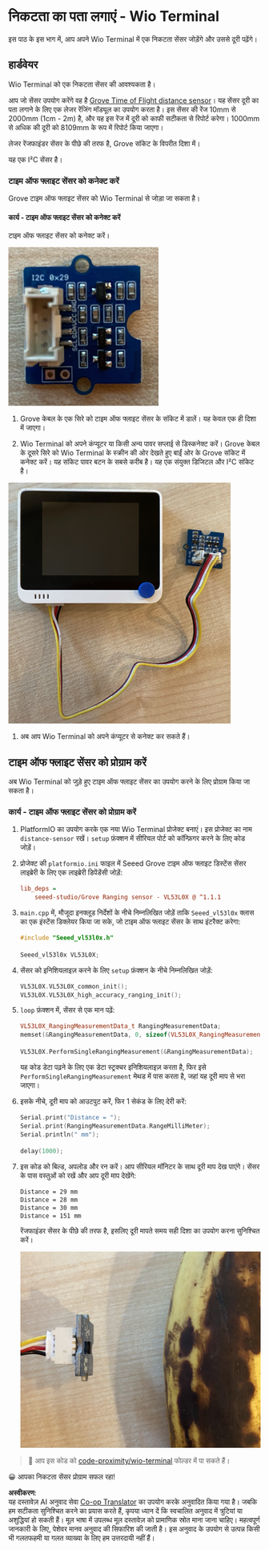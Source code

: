 <!--
CO_OP_TRANSLATOR_METADATA:
{
  "original_hash": "288aebb0c59f7be1d2719b8f9660a313",
  "translation_date": "2025-08-25T16:41:41+00:00",
  "source_file": "4-manufacturing/lessons/4-trigger-fruit-detector/wio-terminal-proximity.md",
  "language_code": "hi"
}
-->
# निकटता का पता लगाएं - Wio Terminal

इस पाठ के इस भाग में, आप अपने Wio Terminal में एक निकटता सेंसर जोड़ेंगे और उससे दूरी पढ़ेंगे।

## हार्डवेयर

Wio Terminal को एक निकटता सेंसर की आवश्यकता है।

आप जो सेंसर उपयोग करेंगे वह है [Grove Time of Flight distance sensor](https://www.seeedstudio.com/Grove-Time-of-Flight-Distance-Sensor-VL53L0X.html)। यह सेंसर दूरी का पता लगाने के लिए एक लेजर रेंजिंग मॉड्यूल का उपयोग करता है। इस सेंसर की रेंज 10mm से 2000mm (1cm - 2m) है, और यह इस रेंज में दूरी को काफी सटीकता से रिपोर्ट करेगा। 1000mm से अधिक की दूरी को 8109mm के रूप में रिपोर्ट किया जाएगा।

लेजर रेंजफाइंडर सेंसर के पीछे की तरफ है, Grove सॉकेट के विपरीत दिशा में।

यह एक I²C सेंसर है।

### टाइम ऑफ फ्लाइट सेंसर को कनेक्ट करें

Grove टाइम ऑफ फ्लाइट सेंसर को Wio Terminal से जोड़ा जा सकता है।

#### कार्य - टाइम ऑफ फ्लाइट सेंसर को कनेक्ट करें

टाइम ऑफ फ्लाइट सेंसर को कनेक्ट करें।

![एक Grove टाइम ऑफ फ्लाइट सेंसर](../../../../../translated_images/grove-time-of-flight-sensor.d82ff2165bfded9f485de54d8d07195a6270a602696825fca19f629ddfe94e86.hi.png)

1. Grove केबल के एक सिरे को टाइम ऑफ फ्लाइट सेंसर के सॉकेट में डालें। यह केवल एक ही दिशा में जाएगा।

1. Wio Terminal को अपने कंप्यूटर या किसी अन्य पावर सप्लाई से डिस्कनेक्ट करें। Grove केबल के दूसरे सिरे को Wio Terminal के स्क्रीन की ओर देखते हुए बाईं ओर के Grove सॉकेट में कनेक्ट करें। यह सॉकेट पावर बटन के सबसे करीब है। यह एक संयुक्त डिजिटल और I²C सॉकेट है।

![टाइम ऑफ फ्लाइट सेंसर को बाईं ओर के सॉकेट से जोड़ा गया](../../../../../translated_images/wio-time-of-flight-sensor.c4c182131d2ea73df67febd004dc0313d271013d016be9c47e7da4d77c6c20a8.hi.png)

1. अब आप Wio Terminal को अपने कंप्यूटर से कनेक्ट कर सकते हैं।

## टाइम ऑफ फ्लाइट सेंसर को प्रोग्राम करें

अब Wio Terminal को जुड़े हुए टाइम ऑफ फ्लाइट सेंसर का उपयोग करने के लिए प्रोग्राम किया जा सकता है।

### कार्य - टाइम ऑफ फ्लाइट सेंसर को प्रोग्राम करें

1. PlatformIO का उपयोग करके एक नया Wio Terminal प्रोजेक्ट बनाएं। इस प्रोजेक्ट का नाम `distance-sensor` रखें। `setup` फ़ंक्शन में सीरियल पोर्ट को कॉन्फ़िगर करने के लिए कोड जोड़ें।

1. प्रोजेक्ट की `platformio.ini` फाइल में Seeed Grove टाइम ऑफ फ्लाइट डिस्टेंस सेंसर लाइब्रेरी के लिए एक लाइब्रेरी डिपेंडेंसी जोड़ें:

    ```ini
    lib_deps =
        seeed-studio/Grove Ranging sensor - VL53L0X @ ^1.1.1
    ```

1. `main.cpp` में, मौजूदा इनक्लूड निर्देशों के नीचे निम्नलिखित जोड़ें ताकि `Seeed_vl53l0x` क्लास का एक इंस्टेंस डिक्लेयर किया जा सके, जो टाइम ऑफ फ्लाइट सेंसर के साथ इंटरैक्ट करेगा:

    ```cpp
    #include "Seeed_vl53l0x.h"
    
    Seeed_vl53l0x VL53L0X;
    ```

1. सेंसर को इनिशियलाइज़ करने के लिए `setup` फ़ंक्शन के नीचे निम्नलिखित जोड़ें:

    ```cpp
    VL53L0X.VL53L0X_common_init();
    VL53L0X.VL53L0X_high_accuracy_ranging_init();
    ```

1. `loop` फ़ंक्शन में, सेंसर से एक मान पढ़ें:

    ```cpp
    VL53L0X_RangingMeasurementData_t RangingMeasurementData;
    memset(&RangingMeasurementData, 0, sizeof(VL53L0X_RangingMeasurementData_t));

    VL53L0X.PerformSingleRangingMeasurement(&RangingMeasurementData);
    ```

    यह कोड डेटा पढ़ने के लिए एक डेटा स्ट्रक्चर इनिशियलाइज़ करता है, फिर इसे `PerformSingleRangingMeasurement` मेथड में पास करता है, जहां यह दूरी माप से भरा जाएगा।

1. इसके नीचे, दूरी माप को आउटपुट करें, फिर 1 सेकंड के लिए देरी करें:

    ```cpp
    Serial.print("Distance = ");
    Serial.print(RangingMeasurementData.RangeMilliMeter);
    Serial.println(" mm");

    delay(1000);
    ```

1. इस कोड को बिल्ड, अपलोड और रन करें। आप सीरियल मॉनिटर के साथ दूरी माप देख पाएंगे। सेंसर के पास वस्तुओं को रखें और आप दूरी माप देखेंगे:

    ```output
    Distance = 29 mm
    Distance = 28 mm
    Distance = 30 mm
    Distance = 151 mm
    ```

    रेंजफाइंडर सेंसर के पीछे की तरफ है, इसलिए दूरी मापते समय सही दिशा का उपयोग करना सुनिश्चित करें।

    ![टाइम ऑफ फ्लाइट सेंसर के पीछे का रेंजफाइंडर एक केले की ओर इशारा करते हुए](../../../../../translated_images/time-of-flight-banana.079921ad8b1496e4525dc26b4cdc71a076407aba3e72ba113ba2e38febae92c5.hi.png)

> 💁 आप इस कोड को [code-proximity/wio-terminal](../../../../../4-manufacturing/lessons/4-trigger-fruit-detector/code-proximity/wio-terminal) फोल्डर में पा सकते हैं।

😀 आपका निकटता सेंसर प्रोग्राम सफल रहा!

**अस्वीकरण**:  
यह दस्तावेज़ AI अनुवाद सेवा [Co-op Translator](https://github.com/Azure/co-op-translator) का उपयोग करके अनुवादित किया गया है। जबकि हम सटीकता सुनिश्चित करने का प्रयास करते हैं, कृपया ध्यान दें कि स्वचालित अनुवाद में त्रुटियां या अशुद्धियां हो सकती हैं। मूल भाषा में उपलब्ध मूल दस्तावेज़ को प्रामाणिक स्रोत माना जाना चाहिए। महत्वपूर्ण जानकारी के लिए, पेशेवर मानव अनुवाद की सिफारिश की जाती है। इस अनुवाद के उपयोग से उत्पन्न किसी भी गलतफहमी या गलत व्याख्या के लिए हम उत्तरदायी नहीं हैं।
